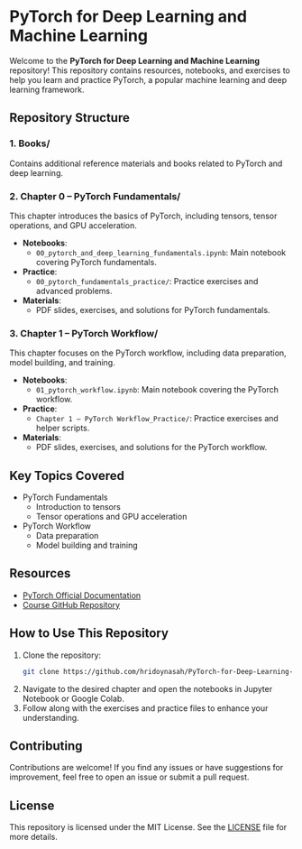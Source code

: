 # PyTorch for Deep Learning and Machine Learning

Welcome to the **PyTorch for Deep Learning and Machine Learning** repository! This repository contains resources, notebooks, and exercises to help you learn and practice PyTorch, a popular machine learning and deep learning framework.

## Repository Structure

### 1. Books/
Contains additional reference materials and books related to PyTorch and deep learning.

### 2. Chapter 0 – PyTorch Fundamentals/
This chapter introduces the basics of PyTorch, including tensors, tensor operations, and GPU acceleration.
- **Notebooks**:
  - `00_pytorch_and_deep_learning_fundamentals.ipynb`: Main notebook covering PyTorch fundamentals.
- **Practice**:
  - `00_pytorch_fundamentals_practice/`: Practice exercises and advanced problems.
- **Materials**:
  - PDF slides, exercises, and solutions for PyTorch fundamentals.

### 3. Chapter 1 – PyTorch Workflow/
This chapter focuses on the PyTorch workflow, including data preparation, model building, and training.
- **Notebooks**:
  - `01_pytorch_workflow.ipynb`: Main notebook covering the PyTorch workflow.
- **Practice**:
  - `Chapter 1 – PyTorch Workflow_Practice/`: Practice exercises and helper scripts.
- **Materials**:
  - PDF slides, exercises, and solutions for the PyTorch workflow.

## Key Topics Covered
- PyTorch Fundamentals
  - Introduction to tensors
  - Tensor operations and GPU acceleration
- PyTorch Workflow
  - Data preparation
  - Model building and training

## Resources
- [PyTorch Official Documentation](https://pytorch.org/docs/stable/index.html)
- [Course GitHub Repository](https://github.com/mrdbourke/pytorch-deep-learning)

## How to Use This Repository
1. Clone the repository:
   ```bash
   git clone https://github.com/hridoynasah/PyTorch-for-Deep-Learning-and-Machine-Learning.git
   ```
2. Navigate to the desired chapter and open the notebooks in Jupyter Notebook or Google Colab.
3. Follow along with the exercises and practice files to enhance your understanding.

## Contributing
Contributions are welcome! If you find any issues or have suggestions for improvement, feel free to open an issue or submit a pull request.

## License
This repository is licensed under the MIT License. See the [LICENSE](LICENSE) file for more details.